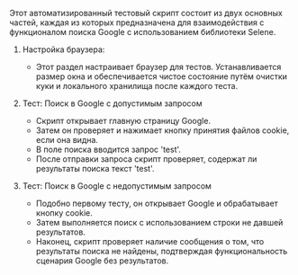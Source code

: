 Этот автоматизированный тестовый скрипт состоит из двух основных частей, каждая из которых предназначена для взаимодействия с функционалом поиска Google с использованием библиотеки Selene.

1. Настройка браузера:
   - Этот раздел настраивает браузер для тестов. Устанавливается размер окна и обеспечивается чистое состояние путём очистки куки и локального хранилища после каждого теста.

2. Тест: Поиск в Google с допустимым запросом
   - Скрипт открывает главную страницу Google.
   - Затем он проверяет и нажимает кнопку принятия файлов cookie, если она видна.
   - В поле поиска вводится запрос 'test'.
   - После отправки запроса скрипт проверяет, содержат ли результаты поиска текст 'test'.

3. Тест: Поиск в Google с недопустимым запросом
   - Подобно первому тесту, он открывает Google и обрабатывает кнопку cookie.
   - Затем выполняется поиск с использованием строки не давшей результатов.
   - Наконец, скрипт проверяет наличие сообщения о том, что результаты поиска не найдены, подтверждая функциональность сценария Google без результатов.
